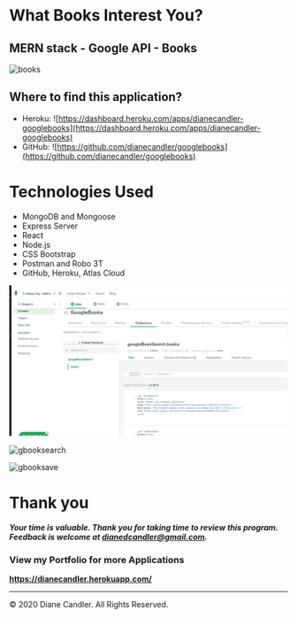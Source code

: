 # What Books Interest You?

## MERN stack - Google API - Books
![books](https://user-images.githubusercontent.com/63519355/98033170-b9126a80-1dda-11eb-9be2-6f5116d51922.JPG)

## Where to find this application?

* Heroku: ![https://dashboard.heroku.com/apps/dianecandler-googlebooks](https://dashboard.heroku.com/apps/dianecandler-googlebooks)
* GitHub: ![https://github.com/dianecandler/googlebooks](https://github.com/dianecandler/googlebooks)


# Technologies Used

 *  MongoDB and Mongoose
 *  Express Server
 *  React
 *  Node.js
 *  CSS Bootstrap
 *  Postman and Robo 3T
 *  GitHub, Heroku, Atlas Cloud

![Atlas Cloud](/AtlasCloud_Heroku.PNG)

![gbooksearch](https://user-images.githubusercontent.com/63519355/98034329-6e91ed80-1ddc-11eb-91ae-8564231c749d.JPG)

![gbooksave](https://user-images.githubusercontent.com/63519355/98034340-72be0b00-1ddc-11eb-9b5e-f3a3db7644c6.JPG)

# Thank you

***Your time is valuable. Thank you for taking time to review this program. Feedback is welcome at dianedcandler@gmail.com.***


### View my Portfolio for more Applications
**https://dianecandler.herokuapp.com/**

- - -
© 2020 Diane Candler. All Rights Reserved.
